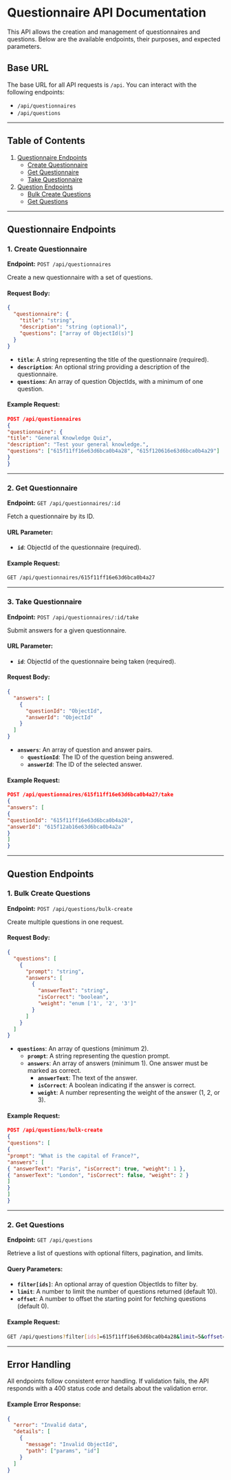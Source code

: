 # Questionnaire API Documentation

This API allows the creation and management of questionnaires and questions. Below are the available endpoints, their purposes, and expected parameters.

## Base URL

The base URL for all API requests is `/api`. You can interact with the following endpoints:

- `/api/questionnaires`
- `/api/questions`

---

## Table of Contents

1. [Questionnaire Endpoints](#questionnaire-endpoints)
   - [Create Questionnaire](#create-questionnaire)
   - [Get Questionnaire](#get-questionnaire)
   - [Take Questionnaire](#take-questionnaire)
2. [Question Endpoints](#question-endpoints)
   - [Bulk Create Questions](#bulk-create-questions)
   - [Get Questions](#get-questions)

---

## Questionnaire Endpoints

### 1. Create Questionnaire

**Endpoint:** `POST /api/questionnaires`

Create a new questionnaire with a set of questions.

#### Request Body:

```json
{
  "questionnaire": {
    "title": "string",
    "description": "string (optional)",
    "questions": ["array of ObjectId(s)"]
  }
}
```

- **`title`**: A string representing the title of the questionnaire (required).
- **`description`**: An optional string providing a description of the questionnaire.
- **`questions`**: An array of question ObjectIds, with a minimum of one question.

#### Example Request:

```json
POST /api/questionnaires
{
"questionnaire": {
"title": "General Knowledge Quiz",
"description": "Test your general knowledge.",
"questions": ["615f11ff16e63d6bca0b4a28", "615f120616e63d6bca0b4a29"]
}
}
```

---

### 2. Get Questionnaire

**Endpoint:** `GET /api/questionnaires/:id`

Fetch a questionnaire by its ID.

#### URL Parameter:

- **`id`**: ObjectId of the questionnaire (required).

#### Example Request:

```bash
GET /api/questionnaires/615f11ff16e63d6bca0b4a27
```

---

### 3. Take Questionnaire

**Endpoint:** `POST /api/questionnaires/:id/take`

Submit answers for a given questionnaire.

#### URL Parameter:

- **`id`**: ObjectId of the questionnaire being taken (required).

#### Request Body:

```json
{
  "answers": [
    {
      "questionId": "ObjectId",
      "answerId": "ObjectId"
    }
  ]
}
```

- **`answers`**: An array of question and answer pairs.
  - **`questionId`**: The ID of the question being answered.
  - **`answerId`**: The ID of the selected answer.

#### Example Request:

```json
POST /api/questionnaires/615f11ff16e63d6bca0b4a27/take
{
"answers": [
{
"questionId": "615f11ff16e63d6bca0b4a28",
"answerId": "615f12ab16e63d6bca0b4a2a"
}
]
}
```

---

## Question Endpoints

### 1. Bulk Create Questions

**Endpoint:** `POST /api/questions/bulk-create`

Create multiple questions in one request.

#### Request Body:

```json
{
  "questions": [
    {
      "prompt": "string",
      "answers": [
        {
          "answerText": "string",
          "isCorrect": "boolean",
          "weight": "enum ['1', '2', '3']"
        }
      ]
    }
  ]
}
```

- **`questions`**: An array of questions (minimum 2).
  - **`prompt`**: A string representing the question prompt.
  - **`answers`**: An array of answers (minimum 1). One answer must be marked as correct.
    - **`answerText`**: The text of the answer.
    - **`isCorrect`**: A boolean indicating if the answer is correct.
    - **`weight`**: A number representing the weight of the answer (1, 2, or 3).

#### Example Request:

```json
POST /api/questions/bulk-create
{
"questions": [
{
"prompt": "What is the capital of France?",
"answers": [
{ "answerText": "Paris", "isCorrect": true, "weight": 1 },
{ "answerText": "London", "isCorrect": false, "weight": 2 }
]
}
]
}
```

---

### 2. Get Questions

**Endpoint:** `GET /api/questions`

Retrieve a list of questions with optional filters, pagination, and limits.

#### Query Parameters:

- **`filter[ids]`**: An optional array of question ObjectIds to filter by.
- **`limit`**: A number to limit the number of questions returned (default 10).
- **`offset`**: A number to offset the starting point for fetching questions (default 0).

#### Example Request:

```bash
GET /api/questions?filter[ids]=615f11ff16e63d6bca0b4a28&limit=5&offset=0
```

---

## Error Handling

All endpoints follow consistent error handling. If validation fails, the API responds with a 400 status code and details about the validation error.

#### Example Error Response:

```json
{
  "error": "Invalid data",
  "details": [
    {
      "message": "Invalid ObjectId",
      "path": ["params", "id"]
    }
  ]
}
```
